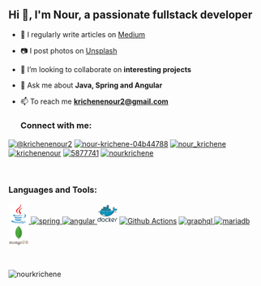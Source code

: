 <h2 align="left">Hi 👋, I'm Nour, a passionate fullstack developer</h2>

- 📝 I regularly write articles on [Medium](https://medium.com/@krichenenour2)

- :camera: I post photos on [Unsplash](https://unsplash.com/@nour_krichene)

- 🤝 I’m looking to collaborate on **interesting projects**

- 💬 Ask me about **Java, Spring and Angular**

- 📫 To reach me **krichenenour2@gmail.com**
  <br/>
  <h3 align="left">Connect with me:</h3>

<p align="left">
<a href="https://medium.com/@krichenenour2" target="blank"><img align="center" src="https://raw.githubusercontent.com/rahuldkjain/github-profile-readme-generator/master/src/images/icons/Social/medium.svg" alt="@krichenenour2" height="30" width="40" /></a>
<a href="https://linkedin.com/in/nour-krichene-04b44788" target="blank"><img align="center" src="https://raw.githubusercontent.com/rahuldkjain/github-profile-readme-generator/master/src/images/icons/Social/linked-in-alt.svg" alt="nour-krichene-04b44788" height="30" width="40" /></a>
<a href="https://www.hackerrank.com/nour_krichene" target="blank"><img align="center" src="https://raw.githubusercontent.com/rahuldkjain/github-profile-readme-generator/master/src/images/icons/Social/hackerrank.svg" alt="nour_krichene" height="30" width="40" /></a>
<a href="https://twitter.com/krichenenour" target="blank"><img align="center" src="https://raw.githubusercontent.com/rahuldkjain/github-profile-readme-generator/master/src/images/icons/Social/twitter.svg" alt="krichenenour" height="30" width="40" /></a>
<a href="https://stackoverflow.com/users/5877741" target="blank"><img align="center" src="https://raw.githubusercontent.com/rahuldkjain/github-profile-readme-generator/master/src/images/icons/Social/stack-overflow.svg" alt="5877741" height="30" width="40" /></a>
<a href="https://instagram.com/nourkrichene" target="blank"><img align="center" src="https://raw.githubusercontent.com/rahuldkjain/github-profile-readme-generator/master/src/images/icons/Social/instagram.svg" alt="nourkrichene" height="30" width="40" /></a>
</p>
<br/>
<h3 align="left">Languages and Tools:</h3>
<p align="left">
<a href="https://www.java.com" target="_blank" rel="noreferrer"> <img src="https://raw.githubusercontent.com/devicons/devicon/master/icons/java/java-original.svg" alt="java" width="40" height="40"/> </a>
<a href="https://spring.io/" target="_blank" rel="noreferrer"> <img src="https://www.vectorlogo.zone/logos/springio/springio-icon.svg" alt="spring" width="34" height="34"/> </a> 
<a href="https://angular.io" target="_blank" rel="noreferrer"> <img src="https://angular.io/assets/images/logos/angular/angular.svg" alt="angular" width="42" height="42"/> </a> 
<a href="https://www.docker.com/" target="_blank" rel="noreferrer"> <img src="https://raw.githubusercontent.com/devicons/devicon/master/icons/docker/docker-original-wordmark.svg" alt="docker" width="40" height="40"/></a>
<a href="https://github.com/features/actions/" target="_blank" rel="noreferrer"> <img src="https://github.githubassets.com/assets/actions-icon-actions-61925a4b8822.svg" alt="Github Actions" width="34" height="34"/></a>
<a href="https://graphql.org" target="_blank" rel="noreferrer"> <img src="https://www.vectorlogo.zone/logos/graphql/graphql-icon.svg" alt="graphql" width="36" height="36"/> </a> 
<a href="https://mariadb.org/" target="_blank" rel="noreferrer"> <img src="https://www.vectorlogo.zone/logos/mariadb/mariadb-icon.svg" alt="mariadb" width="40" height="40"/> </a> 
<a href="https://www.mongodb.com/" target="_blank" rel="noreferrer"> <img src="https://raw.githubusercontent.com/devicons/devicon/master/icons/mongodb/mongodb-original-wordmark.svg" alt="mongodb" width="40" height="40"/></a>
</p>
<br/>
<p><img align="left" src="https://github-readme-stats.vercel.app/api/top-langs?username=nourkrichene&show_icons=true&locale=en&layout=compact" alt="nourkrichene" /></p>
